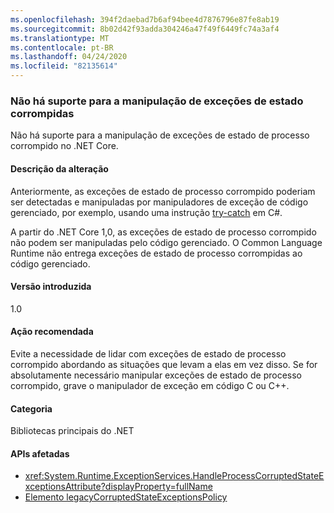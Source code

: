 ```yaml
---
ms.openlocfilehash: 394f2daebad7b6af94bee4d7876796e87fe8ab19
ms.sourcegitcommit: 8b02d42f93adda304246a47f49f6449fc74a3af4
ms.translationtype: MT
ms.contentlocale: pt-BR
ms.lasthandoff: 04/24/2020
ms.locfileid: "82135614"
---
```

### <a name="handling-corrupted-state-exceptions-is-not-supported"></a>Não há suporte para a manipulação de exceções de estado corrompidas

Não há suporte para a manipulação de exceções de estado de processo corrompido no .NET Core.

#### <a name="change-description"></a>Descrição da alteração

Anteriormente, as exceções de estado de processo corrompido poderiam ser detectadas e manipuladas por manipuladores de exceção de código gerenciado, por exemplo, usando uma instrução [try-catch](../../../../docs/csharp/language-reference/keywords/try-catch.md) em C#.

A partir do .NET Core 1,0, as exceções de estado de processo corrompido não podem ser manipuladas pelo código gerenciado. O Common Language Runtime não entrega exceções de estado de processo corrompidas ao código gerenciado.

#### <a name="version-introduced"></a>Versão introduzida

1.0

#### <a name="recommended-action"></a>Ação recomendada

Evite a necessidade de lidar com exceções de estado de processo corrompido abordando as situações que levam a elas em vez disso. Se for absolutamente necessário manipular exceções de estado de processo corrompido, grave o manipulador de exceção em código C ou C++.

#### <a name="category"></a>Categoria

Bibliotecas principais do .NET

#### <a name="affected-apis"></a>APIs afetadas

- <xref:System.Runtime.ExceptionServices.HandleProcessCorruptedStateExceptionsAttribute?displayProperty=fullName>
- [Elemento legacyCorruptedStateExceptionsPolicy](~/docs/framework/configure-apps/file-schema/runtime/legacycorruptedstateexceptionspolicy-element.md)

<!--

#### Affected APIs

- `T:System.Runtime.ExceptionServices.HandleProcessCorruptedStateExceptionsAttribute`

-->
